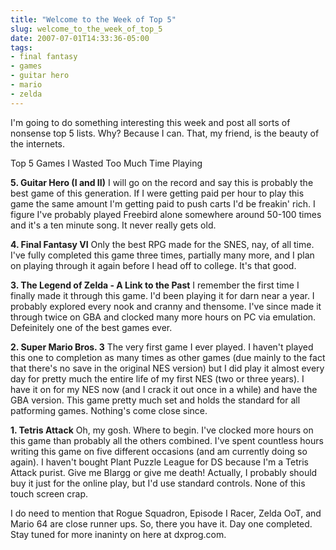 ```yaml
---
title: "Welcome to the Week of Top 5"
slug: welcome_to_the_week_of_top_5
date: 2007-07-01T14:33:36-05:00
tags:
- final fantasy
- games
- guitar hero
- mario
- zelda
---
```

I'm going to do something interesting this week and post all sorts of nonsense top 5 lists. Why? Because I can. That, my friend, is the beauty of the internets.

Top 5 Games I Wasted Too Much Time Playing

**5. Guitar Hero (I and II)**
I will go on the record and say this is probably the best game of this generation. If I were getting paid per hour to play this game the same amount I'm getting paid to push carts I'd be freakin' rich. I figure I've probably played Freebird alone somewhere around 50-100 times and it's a ten minute song. It never really gets old.

**4. Final Fantasy VI**
Only the best RPG made for the SNES, nay, of all time. I've fully completed this game three times, partially many more, and I plan on playing through it again before I head off to college. It's that good.

**3. The Legend of Zelda - A Link to the Past**
I remember the first time I finally made it through this game. I'd been playing it for darn near a year. I probably explored every nook and cranny and thensome. I've since made it through twice on GBA and clocked many more hours on PC via emulation. Defeinitely one of the best games ever.

**2. Super Mario Bros. 3**
The very first game I ever played. I haven't played this one to completion as many times as other games (due mainly to the fact that there's no save in the original NES version) but I did play it almost every day for pretty much the entire life of my first NES (two or three years). I have it on for my NES now (and I crack it out once in a while) and have the GBA version. This game pretty much set and holds the standard for all patforming games. Nothing's come close since.

**1. Tetris Attack**
Oh, my gosh. Where to begin. I've clocked more hours on this game than probably all the others combined. I've spent countless hours writing this game on five different occasions (and am currently doing so again). I haven't bought Plant Puzzle League for DS because I'm a Tetris Attack purist. Give me Blargg or give me death! Actually, I probably should buy it just for the online play, but I'd use standard controls. None of this touch screen crap.

I do need to mention that Rogue Squadron, Episode I Racer, Zelda OoT, and Mario 64 are close runner ups. So, there you have it. Day one completed. Stay tuned for more inaninty on here at dxprog.com.
